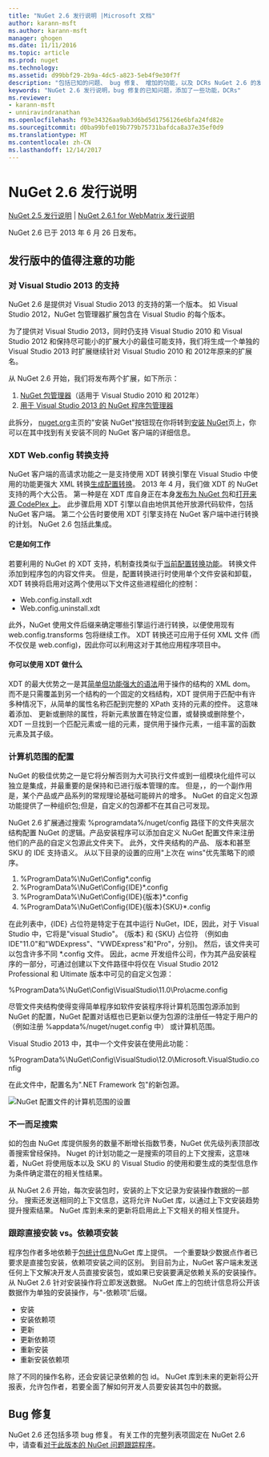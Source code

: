 ```yaml
---
title: "NuGet 2.6 发行说明 |Microsoft 文档"
author: karann-msft
ms.author: karann-msft
manager: ghogen
ms.date: 11/11/2016
ms.topic: article
ms.prod: nuget
ms.technology: 
ms.assetid: d99bbf29-2b9a-4dc5-a823-5eb4f9e30f7f
description: "包括已知的问题、 bug 修复、 增加的功能，以及 DCRs NuGet 2.6 的发行说明。"
keywords: "NuGet 2.6 发行说明，bug 修复的已知问题，添加了一些功能，DCRs"
ms.reviewer:
- karann-msft
- unniravindranathan
ms.openlocfilehash: f93e34326aa9ab3d6bd5d1756126e6bfa24fd82e
ms.sourcegitcommit: d0ba99bfe019b779b75731bafdca8a37e35ef0d9
ms.translationtype: MT
ms.contentlocale: zh-CN
ms.lasthandoff: 12/14/2017
---
```

# <a name="nuget-26-release-notes"></a>NuGet 2.6 发行说明

[NuGet 2.5 发行说明](../release-notes/nuget-2.5.md) | [NuGet 2.6.1 for WebMatrix 发行说明](../release-notes/nuget-2.6.1-for-webmatrix.md)

NuGet 2.6 已于 2013 年 6 月 26 日发布。

## <a name="notable-features-in-the-release"></a>发行版中的值得注意的功能

### <a name="support-for-visual-studio-2013"></a>对 Visual Studio 2013 的支持

NuGet 2.6 是提供对 Visual Studio 2013 的支持的第一个版本。 如 Visual Studio 2012，NuGet 包管理器扩展包含在 Visual Studio 的每个版本。

为了提供对 Visual Studio 2013，同时仍支持 Visual Studio 2010 和 Visual Studio 2012 和保持尽可能小的扩展大小的最佳可能支持，我们将生成一个单独的 Visual Studio 2013 时扩展继续针对 Visual Studio 2010 和 2012年原来的扩展名。

从 NuGet 2.6 开始，我们将发布两个扩展，如下所示：

1. [NuGet 包管理器](http://visualstudiogallery.msdn.microsoft.com/27077b70-9dad-4c64-adcf-c7cf6bc9970c/file/37502/30/NuGet.Tools.vsix)（适用于 Visual Studio 2010 和 2012年）
2. [用于 Visual Studio 2013 的 NuGet 程序包管理器](http://visualstudiogallery.msdn.microsoft.com/4ec1526c-4a8c-4a84-b702-b21a8f5293ca)

此拆分， [nuget.org](https://nuget.org)主页的"安装 NuGet"按钮现在你将转到[安装 NuGet](../guides/install-nuget.md)页上，你可以在其中找到有关安装不同的 NuGet 客户端的详细信息。

<a name="xdt"></a>

### <a name="xdt-webconfig-transformation-support"></a>XDT Web.config 转换支持

NuGet 客户端的高请求功能之一是支持使用 XDT 转换引擎在 Visual Studio 中使用的功能更强大 XML 转换[生成配置转换](http://msdn.microsoft.com/library/dd465318(v=vs.100).aspx)。
2013 年 4 月，我们做 XDT 的 NuGet 支持的两个大公告。 第一种是在 XDT 库自身正在本身[发布为 NuGet 包](https://nuget.org/packages/Microsoft.Web.Xdt)和[打开来源 CodePlex 上](http://xdt.codeplex.com/)。 此步骤启用 XDT 引擎以自由地供其他开放源代码软件，包括 NuGet 客户端。 第二个公告时要使用 XDT 引擎支持在 NuGet 客户端中进行转换的计划。 NuGet 2.6 包括此集成。

#### <a name="how-it-works"></a>它是如何工作

若要利用的 NuGet 的 XDT 支持，机制查找类似于[当前配置转换功能](../create-packages/source-and-config-file-transformations.md)。
转换文件添加到程序包的内容文件夹。 但是，配置转换进行时使用单个文件安装和卸载，XDT 转换将启用对这两个使用以下文件这些进程细化的控制：

- Web.config.install.xdt
- Web.config.uninstall.xdt

此外，NuGet 使用文件后缀来确定哪些引擎运行进行转换，以便使用现有 web.config.transforms 包将继续工作。 XDT 转换还可应用于任何 XML 文件 (而不仅仅是 web.config)，因此你可以利用这对于其他应用程序项目中。

#### <a name="what-you-can-do-with-xdt"></a>你可以使用 XDT 做什么

XDT 的最大优势之一是其[简单但功能强大的语法](http://msdn.microsoft.com/library/dd465326.aspx)用于操作的结构的 XML dom。 而不是只需覆盖到另一个结构的一个固定的文档结构，XDT 提供用于匹配中有许多种情况下，从简单的属性名称匹配到完整的 XPath 支持的元素的控件。 这意味着添加、 更新或删除的属性，将新元素放置在特定位置，或替换或删除整个，XDT 一旦找到一个匹配元素或一组的元素，提供用于操作元素，一组丰富的函数元素及其子级。

### <a name="machine-wide-configuration"></a>计算机范围的配置

NuGet 的极佳优势之一是它将分解否则为大可执行文件或到一组模块化组件可以独立是集成，并最重要的是保持和已进行版本管理的库。 但是，，的一个副作用是，某个产品或产品系列的常规理论基础可能碎片的增多。
NuGet 的自定义包源功能提供了一种组织包;但是，自定义的包源都不在其自己可发现。

NuGet 2.6 扩展通过搜索 %programdata%/nuget/config 路径下的文件夹层次结构配置 NuGet 的逻辑。产品安装程序可以添加自定义 NuGet 配置文件来注册他们的产品的自定义包源此文件夹下。 此外，文件夹结构的产品、 版本和甚至 SKU 的 IDE 支持语义。 从以下目录的设置的应用"上次在 wins"优先策略下的顺序。

1. %ProgramData%\NuGet\Config\*.config
2. %ProgramData%\NuGet\Config\{IDE}\*.config
3. %ProgramData%\NuGet\Config\{IDE}\{版本}\*.config
4. %ProgramData%\NuGet\Config\{IDE}\{版本}\{SKU}\*.config

在此列表中，{IDE} 占位符是特定于在其中运行 NuGet，IDE，因此，对于 Visual Studio 中，它将是"visual Studio"。 {版本} 和 {SKU} 占位符 （例如由 IDE"11.0"和"WDExpress"、"VWDExpress"和"Pro"，分别)。 然后，该文件夹可以包含许多不同 *.config 文件。
因此，acme 开发组件公司，作为其产品安装程序的一部分，可通过创建以下文件路径中将仅在 Visual Studio 2012 Professional 和 Ultimate 版本中可见的自定义包源：

%ProgramData%\NuGet\Config\VisualStudio\11.0\Pro\acme.config

尽管文件夹结构使得变得简单程序如软件安装程序将计算机范围包源添加到 NuGet 的配置，NuGet 配置对话框也已更新以便为包源的注册任一特定于用户的 （例如注册 %appdata%/nuget/nuget.config 中） 或计算机范围。

Visual Studio 2013 中，其中一个文件安装在使用此功能：

%ProgramData%\NuGet\Config\VisualStudio\12.0\Microsoft.VisualStudio.config

在此文件中，配置名为".NET Framework 包"的新包源。

![NuGet 配置文件的计算机范围的设置](./media/NuGet-Config-File-Machine-Wide.png)

### <a name="contextualizing-search"></a>不一而足搜索

如的包由 NuGet 库提供服务的数量不断增长指数节奏，NuGet 优先级列表顶部改善搜索曾经保持。 Nuget 的计划功能之一是搜索的项目的上下文搜索，这意味着，NuGet 将使用版本以及 SKU 的 Visual Studio 的使用和要生成的类型信息作为条件确定潜在的相关性结果。

从 NuGet 2.6 开始，每次安装包时，安装的上下文记录为安装操作数据的一部分。  搜索还发送相同的上下文信息，这将允许 NuGet 库，以通过上下文安装趋势提升搜索结果。  NuGet 库到未来的更新将启用此上下文相关的相关性提升。

### <a name="tracking-direct-installs-vs-dependency-installs"></a>跟踪直接安装 vs。依赖项安装

程序包作者多地依赖于[包统计信息](http://blog.nuget.org/20130226/Introducing-Package-Statistics.html)NuGet 库上提供。  一个重要缺少数据点作者已要求是直接包安装，依赖项安装之间的区别。  到目前为止，NuGet 客户端未发送任何上下文解决开发人员直接安装包，或如果已安装要满足依赖关系的安装操作。
从 NuGet 2.6 针对安装操作将立即发送数据。  NuGet 库上的包统计信息将公开该数据作为单独的安装操作，与"-依赖项"后缀。

* 安装
* 安装依赖项
* 更新
* 更新依赖项
* 重新安装
* 重新安装依赖项

除了不同的操作名称，还会安装记录依赖的包 id。  NuGet 库到未来的更新将公开报表，允许包作者，若要全面了解如何开发人员要安装其包中的数据。

## <a name="bug-fixes"></a>Bug 修复

NuGet 2.6 还包括多项 bug 修复。 有关工作的完整列表项固定在 NuGet 2.6 中，请查看[对于此版本的 NuGet 问题跟踪程序](https://nuget.codeplex.com/workitem/list/advanced?keyword=&status=Closed&type=All&priority=All&release=NuGet%202.6&assignedTo=All&component=All&sortField=LastUpdatedDate&sortDirection=Descending&page=0&reasonClosed=All)。